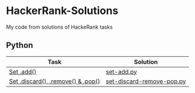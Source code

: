 # HackerRank-Solutions
My code from solutions of HackeRank tasks

## Python

| Task | Solution |
|---|---|
| [Set .add()](https://www.hackerrank.com/challenges/py-set-add/problem) | [set-add.py](python/set-add.py) |
| [Set .discard(), .remove() & .pop()](https://www.hackerrank.com/challenges/py-set-discard-remove-pop/problem?h_r=profile) | [set-discard-remove-pop.py](python/set-discard-remove-pop.py) |
